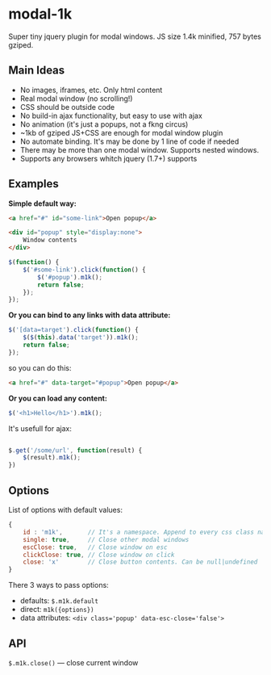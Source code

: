 modal-1k
============

Super tiny jquery plugin for modal windows. JS size 1.4k minified, 757 bytes gziped.


Main Ideas
----------
* No images, iframes, etc. Only html content
* Real modal window (no scrolling!)
* CSS should be outside code
* No build-in ajax functionality, but easy to use with ajax
* No animation (it's just a popups, not a fkng circus)
* ~1kb of gziped JS+CSS are enough for modal window plugin
* No automate binding. It's may be done by 1 line of code if needed
* There may be more than one modal window. Supports nested windows.
* Supports any browsers whitch jquery (1.7+) supports

Examples
----------

**Simple default way:**

```html
<a href="#" id="some-link">Open popup</a>

<div id="popup" style="display:none">
    Window contents
</div>

```

```javascript
$(function() {
    $('#some-link').click(function() {
        $('#popup').m1k();
        return false;
    }); 
});

```

**Or you can bind to any links with data attribute:**
```javascript
$('[data=target').click(function() {        
    $($(this).data('target')).m1k();
    return false;
}); 
```

so you can do this:
```html
<a href="#" data-target="#popup">Open popup</a>

```

**Or you can load any content:**
```javascript
$('<h1>Hello</h1>').m1k();

```

It's usefull for ajax:
```javascript

$.get('/some/url', function(result) {   
    $(result).m1k();   
})

```

Options
--------

List of options with default values:
```javascript
{
    id : 'm1k',       // It's a namespace. Append to every css class name
    single: true,     // Close other modal windows
    escClose: true,   // Close window on esc
    clickClose: true, // Close window on click
    close: 'x'        // Close button contents. Can be null|undefined
}
```


There 3 ways to pass options: 
- defaults: ```$.m1k.default```
- direct: ```m1k({options})```
- data attributes: ```<div class='popup' data-esc-close='false'>```

API
----------

```$.m1k.close()``` — close current window
